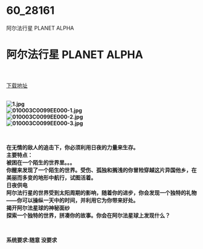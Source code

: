 # 60_28161
阿尔法行星 PLANET ALPHA
# 阿尔法行星 PLANET ALPHA
 <br/></br>
[下载地址](https://www.switch520.cc/article/28161 "下载地址")
<br/></br>

<p><strong><img title="1.jpg" src="https://www.switch520.cc/muke_img/2022_03_13_1a09421d4abf7.jpg" alt="1.jpg"></strong><br>
<strong><img title="010003C0099EE000-1.jpg" src="https://www.switch520.cc/muke_img/2022_03_13_488de4e84edab.jpg" alt="010003C0099EE000-1.jpg"></strong><br>
<strong><img title="010003C0099EE000-2.jpg" src="https://www.switch520.cc/muke_img/2022_03_13_4c92e96d628af.jpg" alt="010003C0099EE000-2.jpg"></strong><br>
<strong><img title="010003C0099EE000-3.jpg" src="https://www.switch520.cc/muke_img/2022_03_13_a9f3946a4d56d.jpg" alt="010003C0099EE000-3.jpg"></strong></p>
<p>&nbsp;</p>
<p><strong>在无情的敌人的追击下，你必须利用日夜的力量来生存。</strong><br>
<strong>主要特点：</strong><br>
<strong>被困在一个陌生的世界里。。。</strong><br>
<strong>你醒来发现了一个陌生的世界。受伤、孤独和搁浅的你冒险穿越这片异国他乡，在美丽而多变的地形中航行，试图活着。</strong><br>
<strong>日夜供电</strong><br>
<strong>阿尔法行星的世界受到太阳周期的影响，随着你的进步，你会发现一个独特的礼物——你可以操纵一天中的时间，并利用它为你带来好处。</strong><br>
<strong>揭开阿尔法星球的神秘面纱</strong><br>
<strong>探索一个独特的世界，拼凑你的故事。你会在阿尔法星球上发现什么？</strong></p>
<p>&nbsp;</p>
<p><strong>系统要求:随意 没要求</strong></p>



